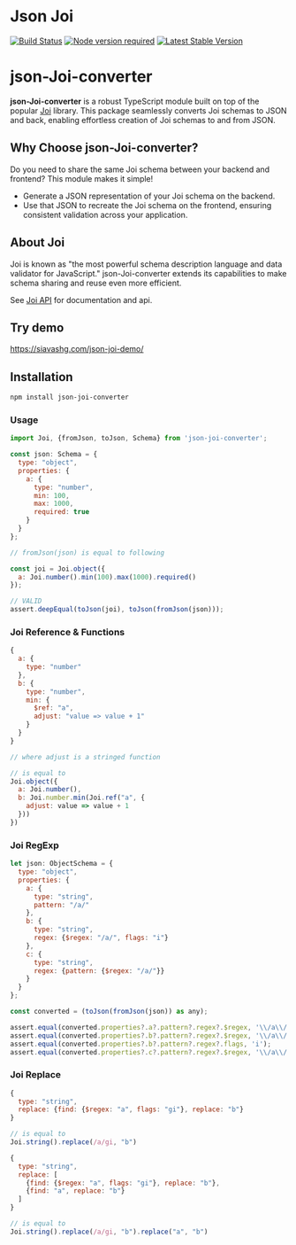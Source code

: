 # Json Joi

[![Build Status](https://travis-ci.org/rundef/json-joi-converter.svg?branch=master)](https://travis-ci.org/rundef/json-joi-converter)
[![Node version required](https://img.shields.io/node/v/json-joi-converter.svg)](https://www.npmjs.com/package/json-joi-converter)
[![Latest Stable Version](https://img.shields.io/npm/v/json-joi-converter.svg)](https://www.npmjs.com/package/json-joi-converter)

# json-Joi-converter

**json-Joi-converter** is a robust TypeScript module built on top of the popular [Joi](https://www.npmjs.com/package/joi) library. This package seamlessly converts Joi schemas to JSON and back, enabling effortless creation of Joi schemas to and from JSON.

## Why Choose json-Joi-converter?

Do you need to share the same Joi schema between your backend and frontend? This module makes it simple!
- Generate a JSON representation of your Joi schema on the backend.
- Use that JSON to recreate the Joi schema on the frontend, ensuring consistent validation across your application.

## About Joi

Joi is known as "the most powerful schema description language and data validator for JavaScript." json-Joi-converter extends its capabilities to make schema sharing and reuse even more efficient.


See [Joi API](https://joi.dev/api/?v=17.2.1) for documentation and api.

## Try demo

https://siavashg.com/json-joi-demo/


## Installation

```bash
npm install json-joi-converter
```

### Usage

```js
import Joi, {fromJson, toJson, Schema} from 'json-joi-converter';

const json: Schema = {
  type: "object",
  properties: {
    a: {
      type: "number",
      min: 100,
      max: 1000,
      required: true
    }
  }
};

// fromJson(json) is equal to following

const joi = Joi.object({
  a: Joi.number().min(100).max(1000).required()
});

// VALID
assert.deepEqual(toJson(joi), toJson(fromJson(json)));


```

### Joi Reference & Functions
```js
{
  a: {
    type: "number"
  },
  b: {
    type: "number",
    min: {
      $ref: "a",
      adjust: "value => value + 1"
    }
  }
}

// where adjust is a stringed function

// is equal to
Joi.object({
  a: Joi.number(),
  b: Joi.number.min(Joi.ref("a", {
    adjust: value => value + 1
  }))
})
```

### Joi RegExp
```js
let json: ObjectSchema = {
  type: "object",
  properties: {
    a: {
      type: "string",
      pattern: "/a/"
    },
    b: {
      type: "string",
      regex: {$regex: "/a/", flags: "i"}
    },
    c: {
      type: "string",
      regex: {pattern: {$regex: "/a/"}}
    }
  }
};

const converted = (toJson(fromJson(json)) as any);

assert.equal(converted.properties?.a?.pattern?.regex?.$regex, '\\/a\\/');
assert.equal(converted.properties?.b?.pattern?.regex?.$regex, '\\/a\\/');
assert.equal(converted.properties?.b?.pattern?.regex?.flags, 'i');
assert.equal(converted.properties?.c?.pattern?.regex?.$regex, '\\/a\\/');
```

### Joi Replace
```js
{
  type: "string",
  replace: {find: {$regex: "a", flags: "gi"}, replace: "b"}
}

// is equal to
Joi.string().replace(/a/gi, "b")

{
  type: "string",
  replace: [
    {find: {$regex: "a", flags: "gi"}, replace: "b"},
    {find: "a", replace: "b"}
  ]
}

// is equal to
Joi.string().replace(/a/gi, "b").replace("a", "b")

```
